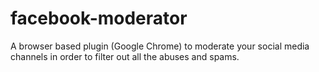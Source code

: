 # facebook-moderator
A browser based plugin (Google Chrome) to moderate your social media channels in order to filter out all the abuses and spams. 
